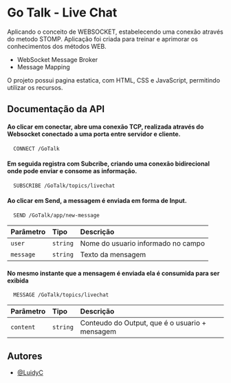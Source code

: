 
# Go Talk - Live Chat

Aplicando o conceito de WEBSOCKET, estabelecendo uma conexão através do metodo STOMP.
Aplicação foi criada para treinar e aprimorar os conhecimentos dos métodos WEB.

* WebSocket Message Broker
* Message Mapping

O projeto possui pagina estatica, com HTML, CSS e JavaScript, permitindo utilizar os recursos.


## Documentação da API

#### Ao clicar em conectar, abre uma conexão TCP, realizada através do Websocket conectado a uma porta entre servidor e cliente.

```http
  CONNECT /GoTalk
```

#### Em seguida registra com Subcribe, criando uma conexão bidirecional onde pode enviar e consome as informação.

```http
  SUBSCRIBE /GoTalk/topics/livechat
```

#### Ao clicar em Send, a messagem é enviada em forma de Input.

```http
  SEND /GoTalk/app/new-message
```

| Parâmetro   | Tipo       | Descrição                                   |
| :---------- | :--------- | :------------------------------------------ |
| `user`      | `string` | Nome do usuario informado no campo |
| `message`      | `string` | Texto da mensagem |

#### No mesmo instante que a mensagem é enviada ela é consumida para ser exibida

```http
  MESSAGE /GoTalk/topics/livechat
```

| Parâmetro   | Tipo       | Descrição                                   |
| :---------- | :--------- | :------------------------------------------ |
| `content`      | `string` | Conteudo do Output, que é o usuario + mensagem |




## Autores

- [@LuidyC](https://www.github.com/Luidyc)

